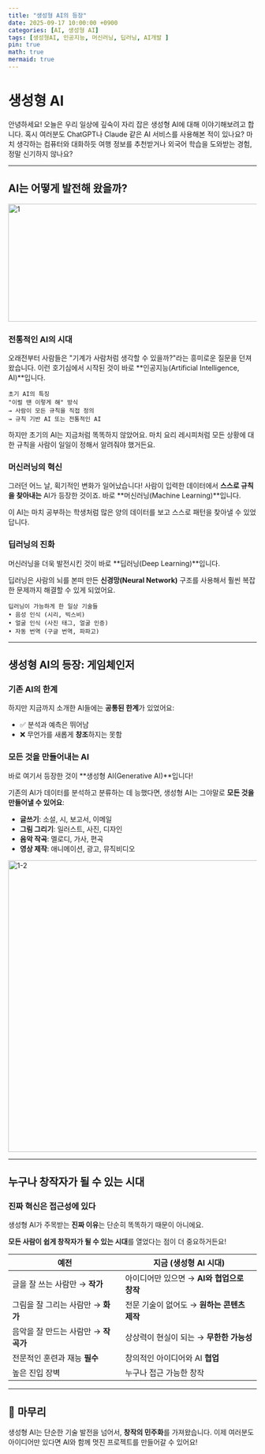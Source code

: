 ```yaml
---
title: "생성형 AI의 등장"
date: 2025-09-17 10:00:00 +0900
categories: [AI, 생성형 AI]
tags: [생성형AI, 인공지능, 머신러닝, 딥러닝, AI개발 ]
pin: true
math: true
mermaid: true
---
```


# 생성형 AI

안녕하세요! 오늘은 우리 일상에 깊숙이 자리 잡은 생성형 AI에 대해 이야기해보려고 합니다. 
혹시 여러분도 ChatGPT나 Claude 같은 AI 서비스를 사용해본 적이 있나요? 
마치 생각하는 컴퓨터와 대화하듯 여행 정보를 추천받거나 외국어 학습을 도와받는 경험, 정말 신기하지 않나요? 

---

## AI는 어떻게 발전해 왔을까?

<img width="705" height="239" alt="1" src="https://github.com/user-attachments/assets/177930a7-816c-48b7-a98a-e1d4d3c89d62" />

### 전통적인 AI의 시대
오래전부터 사람들은 "기계가 사람처럼 생각할 수 있을까?"라는 흥미로운 질문을 던져왔습니다. 이런 호기심에서 시작된 것이 바로 **인공지능(Artificial Intelligence, AI)**입니다.

```
초기 AI의 특징
"이럴 땐 이렇게 해" 방식
→ 사람이 모든 규칙을 직접 정의
→ 규칙 기반 AI 또는 전통적인 AI
```

하지만 초기의 AI는 지금처럼 똑똑하지 않았어요. 마치 요리 레시피처럼 모든 상황에 대한 규칙을 사람이 일일이 정해서 알려줘야 했거든요.

### 머신러닝의 혁신
그러던 어느 날, 획기적인 변화가 일어났습니다! 사람이 입력한 데이터에서 **스스로 규칙을 찾아내는** AI가 등장한 것이죠. 바로 **머신러닝(Machine Learning)**입니다.

이 AI는 마치 공부하는 학생처럼 많은 양의 데이터를 보고 스스로 패턴을 찾아낼 수 있었답니다.

### 딥러닝의 진화
머신러닝을 더욱 발전시킨 것이 바로 **딥러닝(Deep Learning)**입니다. 

딥러닝은 사람의 뇌를 본떠 만든 **신경망(Neural Network)** 구조를 사용해서 훨씬 복잡한 문제까지 해결할 수 있게 되었어요.

```
딥러닝이 가능하게 한 일상 기술들
• 음성 인식 (시리, 빅스비)
• 얼굴 인식 (사진 태그, 얼굴 인증)
• 자동 번역 (구글 번역, 파파고)
```

---

## 생성형 AI의 등장: 게임체인저

### 기존 AI의 한계
하지만 지금까지 소개한 AI들에는 **공통된 한계**가 있었어요:
- ✅ 분석과 예측은 뛰어남
- ❌ 무언가를 새롭게 **창조**하지는 못함

### 모든 것을 만들어내는 AI
바로 여기서 등장한 것이 **생성형 AI(Generative AI)**입니다!

기존의 AI가 데이터를 분석하고 분류하는 데 능했다면, 생성형 AI는 그야말로 **모든 것을 만들어낼 수 있어요**:

- **글쓰기**: 소설, 시, 보고서, 이메일
- **그림 그리기**: 일러스트, 사진, 디자인
- **음악 작곡**: 멜로디, 가사, 편곡
- **영상 제작**: 애니메이션, 광고, 뮤직비디오

<img width="868" height="592" alt="1-2" src="https://github.com/user-attachments/assets/f528e184-da45-4cbc-822e-001d90308916" />

---

## 누구나 창작자가 될 수 있는 시대

### 진짜 혁신은 접근성에 있다
생성형 AI가 주목받는 **진짜 이유**는 단순히 똑똑하기 때문이 아니에요. 

**모든 사람이 쉽게 창작자가 될 수 있는 시대**를 열었다는 점이 더 중요하거든요! 

| **예전** | **지금 (생성형 AI 시대)** |
|-------------|---------------------------|
| 글을 잘 쓰는 사람만 → **작가** | 아이디어만 있으면 → **AI와 협업으로 창작** |
| 그림을 잘 그리는 사람만 → **화가** | 전문 기술이 없어도 → **원하는 콘텐츠 제작** |
| 음악을 잘 만드는 사람만 → **작곡가** | 상상력이 현실이 되는 → **무한한 가능성** |
| 전문적인 훈련과 재능 **필수** | 창의적인 아이디어와 AI **협업** |
| 높은 진입 장벽  | 누구나 접근 가능한 창작  |

---

## 🚀 마무리

생성형 AI는 단순한 기술 발전을 넘어서, **창작의 민주화**를 가져왔습니다. 이제 여러분도 아이디어만 있다면 AI와 함께 멋진 프로젝트를 만들어갈 수 있어요!
